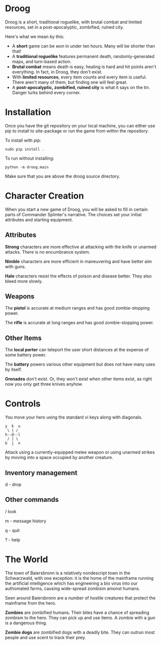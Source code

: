Droog
=====

Droog is a short, traditional roguelike, with brutal combat and limited
resources, set in a post-apocalyptic, zombified, ruined city.

Here's what we mean by this:
- A **short** game can be _won_ in under ten hours. Many will be shorter than
that!
- A **traditional roguelike** features permanent death, randomly-generated maps,
and turn-based action.
- **Brutal combat** means death is easy, healing is hard and hit points aren't
everything. In fact, in Droog, they don't exist.
- With **limited resources**, every item counts and every item is useful. There
aren't many of them, but finding one will feel great.
- A **post-apocalyptic, zombified, ruined city** is what it says on the tin.
Danger lurks behind every corner.

Installation
============

Once you have the git repository on your local machine, you can either use
pip to install to site-package or run the game from within the repository.

To install with pip:

```
sudo pip install .
```

To run without installing:

```
python -m droog.main
```

Make sure that you are above the droog source directory.

Character Creation
==================

When you start a new game of Droog, you will be asked to fill in certain parts
of Commander Splinter's narrative. The choices set your initial attributes and
starting equipment.

## Attributes

**Strong** characters are more effective at attacking with the knife or unarmed
attacks. There is no encumbrance system.

**Nimble** characters are more efficient in maneuvering and have better aim
with guns.

**Hale** characters resist the effects of poison and disease better. They also
bleed more slowly.

## Weapons

The **pistol** is accurate at medium ranges and has good zombie-stopping power.

The **rifle** is accurate at long ranges and has good zombie-stopping power.

## Other Items

The **local porter** can teleport the user short distances at the expense of
some battery power.

The **battery** powers various other equipment but does not have many uses by
itself.

**Grenades** don't exist. Or, they won't exist when other items exist, as right
now you only get three knives anyhow.

Controls
========

You move your hero using the standard vi keys along with diagonals.

```
y  k  u
 \ | /
h--@--l
 / | \
b  j  n
```

Attack using a currently-equipped melee weapon or using unarmed strikes by
moving into a space occupied by another creature.

## Inventory management

d - drop

## Other commands

/ look

m - message history

q - quit

? - help

The World
=========

The town of Baiersbronn is a relatively nondescript town in the Schwarzwald,
with one exception: it is the home of the mainframe running the artificial
intelligence which has engineering a bio virus into our authomated farms,
causing wide-spread zombism amonst humans.

Seen around Baiersbronn are a number of hostile creatures that protect the
mainframe from the hero.

**Zombies** are zombified humans. Their bites have a chance of spreading
zombism to the hero. They can pick up and use items. A zombie with a gun is
a dangerous thing.

**Zombie dogs** are zombified dogs with a deadly bite. They can outrun most
people and use scent to track their prey.
